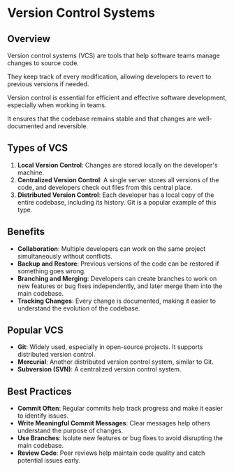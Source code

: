# Version Control Systems

## Overview

Version control systems (VCS) are tools that help software teams manage changes to source code.

They keep track of every modification, allowing developers to revert to previous versions if needed.

Version control is essential for efficient and effective software development, especially when working in teams.

It ensures that the codebase remains stable and that changes are well-documented and reversible.


## Types of VCS

1. **Local Version Control**: Changes are stored locally on the developer's machine.
2. **Centralized Version Control**: A single server stores all versions of the code, and developers check out files from this central place.
3. **Distributed Version Control**: Each developer has a local copy of the entire codebase, including its history. Git is a popular example of this type.


## Benefits

- **Collaboration**: Multiple developers can work on the same project simultaneously without conflicts.
- **Backup and Restore**: Previous versions of the code can be restored if something goes wrong.
- **Branching and Merging**: Developers can create branches to work on new features or bug fixes independently, and later merge them into the main codebase.
- **Tracking Changes**: Every change is documented, making it easier to understand the evolution of the codebase.

## Popular VCS
- **Git**: Widely used, especially in open-source projects. It supports distributed version control.
- **Mercurial**: Another distributed version control system, similar to Git.
- **Subversion (SVN)**: A centralized version control system.

## Best Practices
- **Commit Often**: Regular commits help track progress and make it easier to identify issues.
- **Write Meaningful Commit Messages**: Clear messages help others understand the purpose of changes.
- **Use Branches**: Isolate new features or bug fixes to avoid disrupting the main codebase.
- **Review Code**: Peer reviews help maintain code quality and catch potential issues early.
